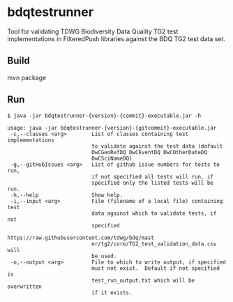# bdqtestrunner
Tool for validating TDWG Biodiversity Data Quality TG2 test implementations in FilteredPush libraries against the BDQ TG2 test data set.

## Build

mvn package

## Run

	$ java -jar bdqtestrunner-{version}-{commit}-executable.jar -h

	usage: java -jar bdqtestrunner-{version}-{gitcommit}-executable.jar
	 -c,--classes <arg>        List of classes containing test implementations
    	                       to validate against the test data (dafault
        	                   DwCGeoRefDQ DwCEventDQ DwCOtherDateDQ
            	               DwCSciNameDQ)
	 -g,--gitHubIssues <arg>   List of github issue numbers for tests to run,
    	                       if not specified all tests will run, if
        	                   specified only the listed tests will be run.
	 -h,--help                 Show help.
	 -i,--input <arg>          File (filename of a local file) containing test
    	                       data against which to validate tests, if not
        	                   specified
            	               https://raw.githubusercontent.com/tdwg/bdq/mast
                	           er/tg2/core/TG2_test_validation_data.csv will
                    	       be used.
	 -o,--output <arg>         File to which to write output, if specified
    	                       must not exist.  Default if not specified is
        	                   test_run_output.txt which will be overwritten
            	               if it exists.

